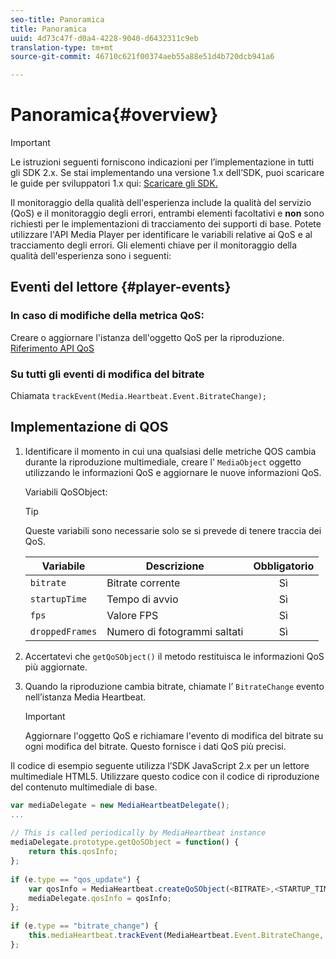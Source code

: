 ```yaml
---
seo-title: Panoramica
title: Panoramica
uuid: 4d73c47f-d0a4-4228-9040-d6432311c9eb
translation-type: tm+mt
source-git-commit: 46710c621f00374aeb55a88e51d4b720dcb941a6

---
```



# Panoramica{#overview}

>[!IMPORTANT]
>
>Le istruzioni seguenti forniscono indicazioni per l’implementazione in tutti gli SDK 2.x. Se stai implementando una versione 1.x dell’SDK, puoi scaricare le guide per sviluppatori 1.x qui: [Scaricare gli SDK.](/help/sdk-implement/download-sdks.md)

Il monitoraggio della qualità dell'esperienza include la qualità del servizio (QoS) e il monitoraggio degli errori, entrambi elementi facoltativi e **non** sono richiesti per le implementazioni di tracciamento dei supporti di base. Potete utilizzare l'API Media Player per identificare le variabili relative ai QoS e al tracciamento degli errori. Gli elementi chiave per il monitoraggio della qualità dell'esperienza sono i seguenti:

## Eventi del lettore {#player-events}

### In caso di modifiche della metrica QoS:

Creare o aggiornare l'istanza dell'oggetto QoS per la riproduzione. [Riferimento API QoS](https://adobe-marketing-cloud.github.io/media-sdks/reference/javascript/MediaHeartbeat.html#.createQoSObject)

### Su tutti gli eventi di modifica del bitrate

Chiamata `trackEvent(Media.Heartbeat.Event.BitrateChange);`

## Implementazione di QOS

1. Identificare il momento in cui una qualsiasi delle metriche QOS cambia durante la riproduzione multimediale, creare l' `MediaObject` oggetto utilizzando le informazioni QoS e aggiornare le nuove informazioni QoS.

   Variabili QoSObject:

   >[!TIP]
   >
   >Queste variabili sono necessarie solo se si prevede di tenere traccia dei QoS.

   | Variabile | Descrizione | Obbligatorio |
   | --- | --- | :---: |
   | `bitrate` | Bitrate corrente | Sì |
   | `startupTime` | Tempo di avvio | Sì |
   | `fps` | Valore FPS | Sì |
   | `droppedFrames` | Numero di fotogrammi saltati | Sì |

1. Accertatevi che `getQoSObject()` il metodo restituisca le informazioni QoS più aggiornate.
1. Quando la riproduzione cambia bitrate, chiamate l’ `BitrateChange` evento nell’istanza Media Heartbeat.

   >[!IMPORTANT]
   >
   >Aggiornare l'oggetto QoS e richiamare l'evento di modifica del bitrate su ogni modifica del bitrate. Questo fornisce i dati QoS più precisi.

Il codice di esempio seguente utilizza l’SDK JavaScript 2.x per un lettore multimediale HTML5. Utilizzare questo codice con il codice di riproduzione del contenuto multimediale di base.

```js
var mediaDelegate = new MediaHeartbeatDelegate(); 
...  
 
// This is called periodically by MediaHeartbeat instance 
mediaDelegate.prototype.getQoSObject = function() { 
    return this.qosInfo; 
}; 
 
if (e.type == "qos_update") { 
    var qosInfo = MediaHeartbeat.createQoSObject(<BITRATE>,<STARTUP_TIME>,<FPS>,<DROPPED_FRAMES>); 
    mediaDelegate.qosInfo = qosInfo; 
}; 
 
if (e.type == "bitrate_change") { 
    this.mediaHeartbeat.trackEvent(MediaHeartbeat.Event.BitrateChange, qosObject); 
};
```

